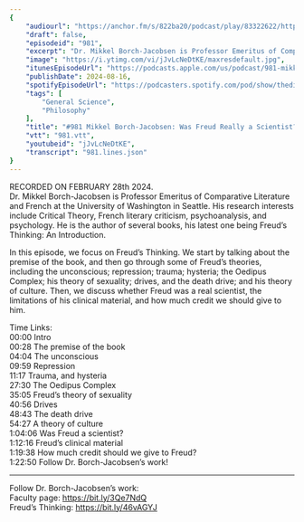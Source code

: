 ```yaml
---
{
	"audiourl": "https://anchor.fm/s/822ba20/podcast/play/83322622/https%3A%2F%2Fd3ctxlq1ktw2nl.cloudfront.net%2Fstaging%2F2024-1-28%2F0ee8e064-8d53-364a-b3b3-6bc0bb665db9.m4a",
	"draft": false,
	"episodeid": "981",
	"excerpt": "Dr. Mikkel Borch-Jacobsen is Professor Emeritus of Comparative Literature and French at the University of Washington in Seattle. His research interests include Critical Theory, French literary criticism, psychoanalysis, and psychology. He is the author of several books, his latest one being Freud’s Thinking: An Introduction.",
	"image": "https://i.ytimg.com/vi/jJvLcNeDtKE/maxresdefault.jpg",
	"itunesEpisodeUrl": "https://podcasts.apple.com/us/podcast/981-mikkel-borch-jacobsen-was-freud-really-a-scientist/id1451347236?i=1000665658348&uo=4",
	"publishDate": 2024-08-16,
	"spotifyEpisodeUrl": "https://podcasters.spotify.com/pod/show/thedissenter/episodes/981-Mikkel-Borch-Jacobsen-Was-Freud-Really-a-Scientist-e2gda9u",
	"tags": [
		"General Science",
		"Philosophy"
	],
	"title": "#981 Mikkel Borch-Jacobsen: Was Freud Really a Scientist?",
	"vtt": "981.vtt",
	"youtubeid": "jJvLcNeDtKE",
	"transcript": "981.lines.json"
}
---
```

RECORDED ON FEBRUARY 28th 2024.  
Dr. Mikkel Borch-Jacobsen is Professor Emeritus of Comparative Literature and French at the University of Washington in Seattle. His research interests include Critical Theory, French literary criticism, psychoanalysis, and psychology. He is the author of several books, his latest one being Freud’s Thinking: An Introduction.

In this episode, we focus on Freud’s Thinking. We start by talking about the premise of the book, and then go through some of Freud’s theories, including the unconscious; repression; trauma; hysteria; the Oedipus Complex; his theory of sexuality; drives, and the death drive; and his theory of culture. Then, we discuss whether Freud was a real scientist, the limitations of his clinical material, and how much credit we should give to him.

Time Links:  
<time>00:00</time> Intro  
<time>00:28</time> The premise of the book  
<time>04:04</time> The unconscious  
<time>09:59</time> Repression  
<time>11:17</time> Trauma, and hysteria  
<time>27:30</time> The Oedipus Complex  
<time>35:05</time> Freud’s theory of sexuality  
<time>40:56</time> Drives  
<time>48:43</time> The death drive  
<time>54:27</time> A theory of culture  
<time>1:04:06</time> Was Freud a scientist?  
<time>1:12:16</time> Freud’s clinical material  
<time>1:19:38</time> How much credit should we give to Freud?  
<time>1:22:50</time> Follow Dr. Borch-Jacobsen’s work!

---

Follow Dr. Borch-Jacobsen’s work:  
Faculty page: https://bit.ly/3Qe7NdQ  
Freud’s Thinking: https://bit.ly/46vAGYJ
